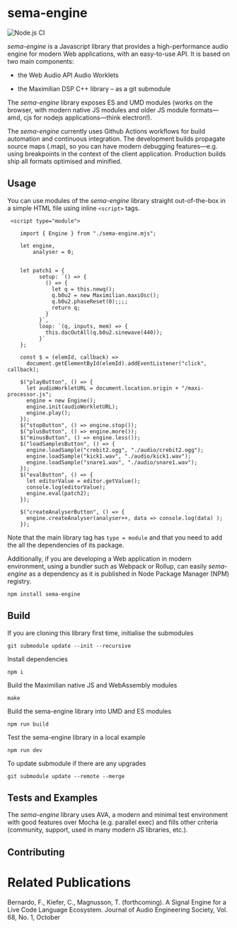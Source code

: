 # sema-engine

![Node.js CI](https://github.com/frantic0/sema-engine/workflows/Node.js%20CI/badge.svg)


*sema-engine* is a Javascript library that provides a high-performance audio engine for modern Web applications, with an easy-to-use API. It is based on two main components:

* the Web Audio API Audio Worklets

* the Maximilian DSP C++ library – as a git submodule

The *sema-engine* library exposes ES and UMD modules (works on the browser, with modern native JS modules and older JS module formats—amd, cjs for nodejs applications—think electron!).

The *sema-engine* currently uses Github Actions workflows for build automation and continuous integration. The development builds propagate source maps (.map), so you can have modern debugging features—e.g. using breakpoints in the context of the client application. Production builds ship all formats optimised and minified.



## Usage

You can use modules of the *sema-engine* library straight out-of-the-box in a simple HTML file using inline `<script>` tags.

```
 <script type="module">

    import { Engine } from "./sema-engine.mjs";

    let engine,
        analyser = 0;


    let patch1 = {
          setup: `() => {
            () => {
              let q = this.newq();
              q.b0u2 = new Maximilian.maxiOsc();
              q.b0u2.phaseReset(0);;;;
              return q;
            }
          }`,
          loop: `(q, inputs, mem) => {
            this.dacOutAll(q.b0u2.sinewave(440));
          }`
    };

    const $ = (elemId, callback) =>
      document.getElementById(elemId).addEventListener("click", callback);

    $("playButton", () => {
      let audioWorkletURL = document.location.origin + "/maxi-processor.js";
      engine = new Engine();
      engine.init(audioWorkletURL);
      engine.play();
    });
    $("stopButton", () => engine.stop());
    $("plusButton", () => engine.more());
    $("minusButton", () => engine.less());
    $("loadSamplesButton", () => {
      engine.loadSample("crebit2.ogg", "./audio/crebit2.ogg");
      engine.loadSample("kick1.wav", "./audio/kick1.wav");
      engine.loadSample("snare1.wav", "./audio/snare1.wav");
    });
    $("evalButton", () => {
      let editorValue = editor.getValue();
      console.log(editorValue);
      engine.eval(patch2);
    });

    $("createAnalyserButton", () => {
      engine.createAnalyser(analyser++, data => console.log(data) );
    });
```

Note that the main library tag has `type = module` and that you need to add the all the dependencies of its package.






Additionally, if you are developing a Web application in modern environment, using a bundler such as Webpack or Rollup, can easily *sema-engine* as a dependency as it is published in Node Package Manager (NPM) registry.

```
npm install sema-engine
```


## Build

If you are cloning this library first time, initialise the submodules
```
git submodule update --init --recursive
```

Install dependencies
```
npm i
```

Build the Maximilian native JS and WebAssembly modules
```
make
```

Build the sema-engine library into UMD and ES modules
```
npm run build
```

Test the sema-engine library in a local example
```
npm run dev
```

To update submodule if there are any upgrades
```
git submodule update --remote --merge
```


## Tests and Examples

The *sema-engine* library uses AVA, a modern and minimal test environment with good features over Mocha (e.g. parallel exec) and fills other criteria (community, support, used in many modern JS libraries, etc.).

## Contributing


# Related Publications


Bernardo, F., Kiefer, C., Magnusson, T. (forthcoming). A Signal Engine for a Live Code Language Ecosystem. Journal of Audio Engineering Society, Vol. 68, No. 1, October
